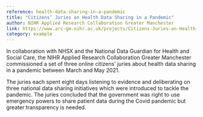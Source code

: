 ```yaml
---
reference: health-data-sharing-in-a-pandemic
title: "Citizens’ Juries on Health Data Sharing in a Pandemic"
author: NIHR Applied Research Collaboration Greater Manchester
link: https://www.arc-gm.nihr.ac.uk/projects/Citizens-Juries-on-Health-Data-Sharing-in-a-Pandemic
category: example
---
```

In collaboration with NHSX and the National Data Guardian for Health and Social Care, the NIHR Applied Research Collaboration Greater Manchester commissioned a set of three online citizens’ juries about health data sharing in a pandemic between March and May 2021.

The juries each spent eight days listening to evidence and deliberating on three national data sharing initiatives which were introduced to tackle the pandemic. The juries concluded that the government was right to use emergency powers to share patient data during the Covid pandemic but greater transparency is needed.
